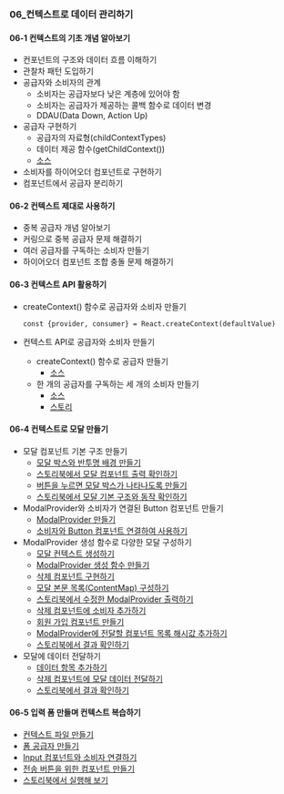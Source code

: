 ### 06\_컨텍스트로 데이터 관리하기

#### 06-1 컨텍스트의 기초 개념 알아보기

- 컨포넌트의 구조와 데이터 흐름 이해하기
- 관찰차 패턴 도입하기
- 공급자와 소비자의 관계
  - 소비자는 공급자보다 낮은 계층에 있어야 함
  - 소비자는 공급자가 제공하는 콜백 함수로 데이터 변경
  - DDAU(Data Down, Action Up)
- 공급자 구현하기
  - 공급자의 자료형(childContextTypes)
  - 데이터 제공 함수(getChildContext())
  - [소스]()
- 소비자를 하이어오더 컴포넌트로 구현하기
- 컴포넌트에서 공급자 분리하기

#### 06-2 컨텍스트 제대로 사용하기

- 중복 공급자 개념 알아보기
- 커링으로 중복 공급자 문제 해결하기
- 여러 공급자를 구독하는 소비자 만들기
- 하이어오더 컴포넌트 조합 충돌 문제 해결하기

#### 06-3 컨텍스트 API 활용하기

- createContext() 함수로 공급자와 소비자 만들기
  ```
  const {provider, consumer} = React.createContext(defaultValue)
  ```
- 컨텍스트 API로 공급자와 소비자 만들기

  - createContext() 함수로 공급자 만들기
    - [소스](../../src/ch06/LoadingProviderWithNewContext.jsx)
  - 한 개의 공급자를 구독하는 세 개의 소비자 만들기
    - [소스](../../src/ch06/ButtonWithNewConsumer.jsx)
    - [스토리](../../src/stories/ContextStory.jsx)

#### 06-4 컨텍스트로 모달 만들기

- 모달 컴포넌트 기본 구조 만들기
  - [모달 박스와 반투명 배경 만들기](../src/ch06/Modal.jsx)
  - [스토리북에서 모달 컴포넌트 출력 확인하기](../src/stories/ModalStory.jsx)
  - [버튼을 누르면 모달 박스가 나타나도록 만들기](../src/ch06/ButtonWithModal.jsx)
  - [스토리북에서 모달 기본 구조와 동작 확인하기](../src/stories/ModalStory.jsx)
- ModalProvider와 소비자가 연결된 Button 컴포넌트 만들기
  - [ModalProvider 만들기](../src/ch06/ModalProvider.jsx)
  - [소비자와 Button 컴포넌트 연결하여 사용하기](../src/stories/ModalStory.jsx)
- ModalProvider 생성 함수로 다양한 모달 구성하기
  - [모달 컨텍스트 생성하기](../src/ch06/ModalContext.jsx)
  - [ModalProvider 생성 함수 만들기](../src/ch06/createModalProvider.jsx)
  - [삭제 컴포넌트 구현하기](../src/ch06/DeleteModalContent.jsx)
  - [모달 본문 목록(ContentMap) 구성하기](../src/ch06/ModalProviderWithKey.jsx)
  - [스토리북에서 수정한 ModalProvider 출력하기](../src/stories/ModalStory.jsx)
  - [삭제 컴포넌트에 소비자 추가하기](../src/ch06/DeleteModalContent.jsx)
  - [회원 가입 컴포넌트 만들기](../src/ch06/CreateMemberModalContent.jsx)
  - [ModalProvider에 전달할 컴포넌트 목록 해시값 추가하기](../src/ch06/ModalProviderWithKey.jsx)
  - [스토리북에서 결과 확인하기](../src/stories/ModalStory.jsx)
- 모달에 데이터 전달하기
  - [데이터 항목 추가하기](../src/ch06/createModalProvider.jsx)
  - [삭제 컴포넌트에 모달 데이터 전달하기](../src/ch06/DeleteModalContent.jsx)
  - [스토리북에서 결과 확인하기](../src/stories/ModalStory.jsx)

#### 06-5 입력 폼 만들며 컨텍스트 복습하기

- [컨텍스트 파일 만들기](../src/ch06/FormContext.jsx)
- [폼 공급자 만들기](../src/ch06/Form.jsx)
- [Input 컴포넌트와 소비자 연결하기](../src/ch06/FormConsumerExample.jsx)
- [전송 버튼을 위한 컴포넌트 만들기](../src/ch06/FormSubmitButton.jsx)
- [스토리북에서 실행해 보기](../src/stories/FormStory.jsx)
